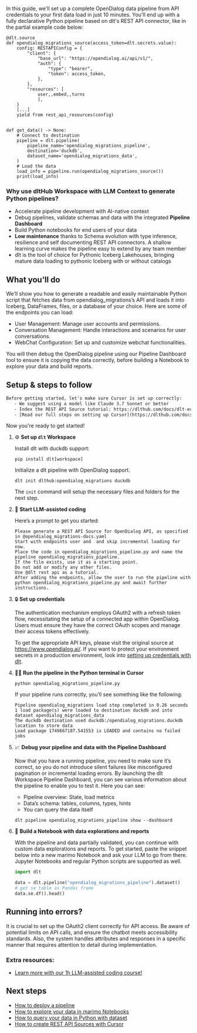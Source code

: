 In this guide, we'll set up a complete OpenDialog data pipeline from API credentials to your first data load in just 10 minutes. You'll end up with a fully declarative Python pipeline based on dlt's REST API connector, like in the partial example code below:

```python-outcome
@dlt.source
def opendialog_migrations_source(access_token=dlt.secrets.value):
    config: RESTAPIConfig = {
        "client": {
            "base_url": "https://opendialog.ai/api/v1/",
            "auth": {
                "type": "bearer",
                "token": access_token,
            },
        },
        "resources": [
            user,,embed,,turns
            ],
    }
    [...]
    yield from rest_api_resources(config)


def get_data() -> None:
    # Connect to destination
    pipeline = dlt.pipeline(
        pipeline_name='opendialog_migrations_pipeline',
        destination='duckdb',
        dataset_name='opendialog_migrations_data', 
    )
    # Load the data
    load_info = pipeline.run(opendialog_migrations_source())
    print(load_info) 
```

### Why use dltHub Workspace with LLM Context to generate Python pipelines?

- Accelerate pipeline development with AI-native context
- Debug pipelines, validate schemas and data with the integrated **Pipeline Dashboard**
- Build Python notebooks for end users of your data
- **Low maintenance** thanks to Schema evolution with type inference, resilience and self documenting REST API connectors. A shallow learning curve makes the pipeline easy to extend by any team member
- dlt is the tool of choice for Pythonic Iceberg Lakehouses, bringing mature data loading to pythonic Iceberg with or without catalogs

## What you’ll do

We’ll show you how to generate a readable and easily maintainable Python script that fetches data from opendialog_migrations’s API and loads it into Iceberg, DataFrames, files, or a database of your choice. Here are some of the endpoints you can load:

- User Management: Manage user accounts and permissions.
- Conversation Management: Handle interactions and scenarios for user conversations.
- WebChat Configuration: Set up and customize webchat functionalities.

You will then debug the OpenDialog pipeline using our Pipeline Dashboard tool to ensure it is copying the data correctly, before building a Notebook to explore your data and build reports.

## Setup & steps to follow

```default
Before getting started, let's make sure Cursor is set up correctly:
   - We suggest using a model like Claude 3.7 Sonnet or better
   - Index the REST API Source tutorial: https://dlthub.com/docs/dlt-ecosystem/verified-sources/rest_api/ and add it to context as **@dlt rest api**
   - [Read our full steps on setting up Cursor](https://dlthub.com/docs/dlt-ecosystem/llm-tooling/cursor-restapi#23-configuring-cursor-with-documentation)
```

Now you're ready to get started!

1. ⚙️ **Set up `dlt` Workspace**
    
    Install dlt with duckdb support:
    ```shell
    pip install dlt[workspace]
    ```

    Initialize a dlt pipeline with OpenDialog support.
    ```shell
    dlt init dlthub:opendialog_migrations duckdb
    ```

    The `init` command will setup the necessary files and folders for the next step.
    
2. 🤠 **Start LLM-assisted coding**
    
    Here’s a prompt to get you started:
    
    ```prompt
    Please generate a REST API Source for OpenDialog API, as specified in @opendialog_migrations-docs.yaml 
    Start with endpoints user and  and skip incremental loading for now. 
    Place the code in opendialog_migrations_pipeline.py and name the pipeline opendialog_migrations_pipeline. 
    If the file exists, use it as a starting point. 
    Do not add or modify any other files. 
    Use @dlt rest api as a tutorial. 
    After adding the endpoints, allow the user to run the pipeline with python opendialog_migrations_pipeline.py and await further instructions.
    ```

    
3. 🔒 **Set up credentials** 
    
    The authentication mechanism employs OAuth2 with a refresh token flow, necessitating the setup of a connected app within OpenDialog. Users must ensure they have the correct OAuth scopes and manage their access tokens effectively.
    
    To get the appropriate API keys, please visit the original source at https://www.opendialog.ai/.
    If you want to protect your environment secrets in a production environment, look into [setting up credentials with dlt](https://dlthub.com/docs/walkthroughs/add_credentials).
    
4. 🏃‍♀️ **Run the pipeline in the Python terminal in Cursor**
    
    ```shell
    python opendialog_migrations_pipeline.py
    ```
    
    If your pipeline runs correctly, you’ll see something like the following:
    
    ```shell
    Pipeline opendialog_migrations load step completed in 0.26 seconds
    1 load package(s) were loaded to destination duckdb and into dataset opendialog_migrations_data
    The duckdb destination used duckdb:/opendialog_migrations.duckdb location to store data
    Load package 1749667187.541553 is LOADED and contains no failed jobs
    ```
    
5. 📈 **Debug your pipeline and data with the Pipeline Dashboard**

    Now that you have a running pipeline, you need to make sure it’s correct, so you do not introduce silent failures like misconfigured pagination or incremental loading errors. By launching the dlt Workspace Pipeline Dashboard, you can see various information about the pipeline to enable you to test it. Here you can see:
    - Pipeline overview: State, load metrics
    - Data’s schema: tables, columns, types, hints
    - You can query the data itself
    
    ```shell
    dlt pipeline opendialog_migrations_pipeline show --dashboard
    ```
    
6. 🐍 **Build a Notebook with data explorations and reports**

    With the pipeline and data partially validated, you can continue with custom data explorations and reports. To get started, paste the snippet below into a new marimo Notebook and ask your LLM to go from there. Jupyter Notebooks and regular Python scripts are supported as well.

    
    ```python
    import dlt

   data = dlt.pipeline("opendialog_migrations_pipeline").dataset()
   # get se table as Pandas frame
   data.se.df().head()
    ```

## Running into errors?

It is crucial to set up the OAuth2 client correctly for API access. Be aware of potential limits on API calls, and ensure the chatbot meets accessibility standards. Also, the system handles attributes and responses in a specific manner that requires attention to detail during implementation.

### Extra resources:

- [Learn more with our 1h LLM-assisted coding course!](https://www.youtube.com/watch?v=GGid70rnJuM)

## Next steps

- [How to deploy a pipeline](https://dlthub.com/docs/walkthroughs/deploy-a-pipeline)
- [How to explore your data in marimo Notebooks](https://dlthub.com/docs/general-usage/dataset-access/marimo)
- [How to query your data in Python with dataset](https://dlthub.com/docs/general-usage/dataset-access/dataset)
- [How to create REST API Sources with Cursor](https://dlthub.com/docs/dlt-ecosystem/llm-tooling/cursor-restapi)